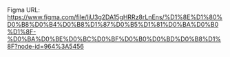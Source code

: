 ######
Figma URL: https://www.figma.com/file/ljU3g2DA15gHRRz8rLnEns/%D1%8E%D1%80%D0%B8%D0%B4%D0%B8%D1%87%D0%B5%D1%81%D0%BA%D0%B0%D1%8F-%D0%BA%D0%BE%D0%BC%D0%BF%D0%B0%D0%BD%D0%B8%D1%8F?node-id=964%3A5456
